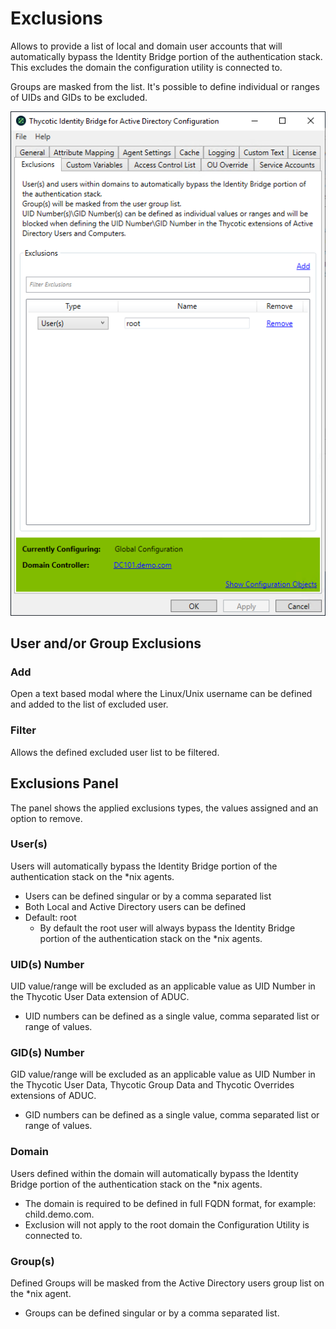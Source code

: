 [title]: # (Exclusions)
[tags]: # (panel)
[priority]: # (6)
# Exclusions

Allows to provide a list of local and domain user accounts that will automatically bypass the Identity Bridge portion of the authentication stack. This excludes the domain the configuration utility is connected to.

Groups are masked from the list. It's possible to define individual or ranges of UIDs and GIDs to be excluded.

![exclusions](../images/excl-users.png "Exclusions tab of the Bridge Configuration tool")

## User and/or Group Exclusions

### Add

Open a text based modal where the Linux/Unix username can be defined and added to the list of excluded user.

### Filter

Allows the defined excluded user list to be filtered.

## Exclusions Panel

The panel shows the applied exclusions types, the values assigned and an option to remove.

### User(s)

Users will automatically bypass the Identity Bridge portion of the authentication stack on the *nix agents.

* Users can be defined singular or by a comma separated list
* Both Local and Active Directory users can be defined
* Default: root
  * By default the root user will always bypass the Identity Bridge portion of the authentication stack on the *nix agents.

### UID(s) Number

UID value/range will be excluded as an applicable value as UID Number in the Thycotic User Data extension of ADUC.

* UID numbers can be defined as a single value, comma separated list or range of values.

### GID(s) Number

GID value/range will be excluded as an applicable value as UID Number in the Thycotic User Data, Thycotic Group Data and Thycotic Overrides extensions of ADUC.

* GID numbers can be defined as a single value, comma separated list or range of values.

### Domain

Users defined within the domain will automatically bypass the Identity Bridge portion of the authentication stack on the *nix agents.

* The domain is required to be defined in full FQDN format, for example: child.demo.com.
* Exclusion will not apply to the root domain the Configuration Utility is connected to.

### Group(s)

Defined Groups will be masked from the Active Directory users group list on the *nix agent.

* Groups can be defined singular or by a comma separated list.